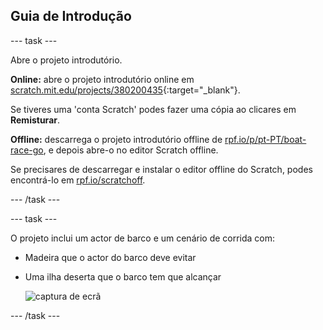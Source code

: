 ## Guia de Introdução

--- task ---

Abre o projeto introdutório.

**Online:** abre o projeto introdutório online em [scratch.mit.edu/projects/380200435](https://scratch.mit.edu/projects/380200435){:target="_blank"}.

Se tiveres uma 'conta Scratch' podes fazer uma cópia ao clicares em **Remisturar**.

**Offline:** descarrega o projeto introdutório offline de [rpf.io/p/pt-PT/boat-race-go](http://rpf.io/p/pt-PT/boat-race-go), e depois abre-o no editor Scratch offline.

Se precisares de descarregar e instalar o editor offline do Scratch, podes encontrá-lo em [rpf.io/scratchoff](http://rpf.io/scratchoff).

--- /task ---

--- task ---

O projeto inclui um actor de barco e um cenário de corrida com:

- Madeira que o actor do barco deve evitar
- Uma ilha deserta que o barco tem que alcançar
    
    ![captura de ecrã](images/boat-starter.png)

--- /task ---